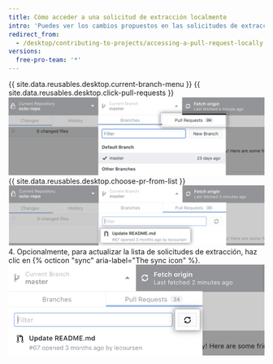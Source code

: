 ```yaml
---
title: Cómo acceder a una solicitud de extracción localmente
intro: 'Puedes ver los cambios propuestos en las solicitudes de extracción abiertas en {{ site.data.variables.product.prodname_desktop }}.'
redirect_from:
  - /desktop/contributing-to-projects/accessing-a-pull-request-locally
versions:
  free-pro-team: '*'
---
```


{{ site.data.reusables.desktop.current-branch-menu }}
{{ site.data.reusables.desktop.click-pull-requests }}
  ![Pestaña Pull Requests en el menú desplegable de la rama actual](/assets/images/help/desktop/branch-drop-down-pull-request-tab.png)
{{ site.data.reusables.desktop.choose-pr-from-list }}
  ![Lista de las solicitudes de extracción abiertas en el repositorio](/assets/images/help/desktop/click-pull-request.png)
4. Opcionalmente, para actualizar la lista de solicitudes de extracción, haz clic en {% octicon "sync" aria-label="The sync icon" %}. ![Botón Sync (Sincronizar) para actualizar](/assets/images/help/desktop/pull-request-list-sync.png)
